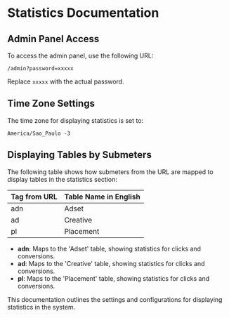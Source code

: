 # Statistics Documentation

## Admin Panel Access

To access the admin panel, use the following URL:
```
/admin?password=xxxxx
```
Replace `xxxxx` with the actual password.

## Time Zone Settings

The time zone for displaying statistics is set to:
```
America/Sao_Paulo -3
```

## Displaying Tables by Submeters

The following table shows how submeters from the URL are mapped to display tables in the statistics section:

| Tag from URL | Table Name in English |
|--------------|-----------------------|
| adn          | Adset                 |
| ad           | Creative              |
| pl           | Placement             |

- **adn**: Maps to the 'Adset' table, showing statistics for clicks and conversions.
- **ad**: Maps to the 'Creative' table, showing statistics for clicks and conversions.
- **pl**: Maps to the 'Placement' table, showing statistics for clicks and conversions.

This documentation outlines the settings and configurations for displaying statistics in the system.
